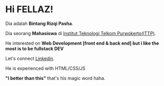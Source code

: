 # Hi FELLAZ! 

Dia adalah **Bintang Rizqi Pasha**.

Dia seorang **Mahasiswa** di [Institut Teknologi Telkom Purwokerto(ITTP)](https://s1if.ittelkom-pwt.ac.id/).

He interested on **Web Development [front end & back end] but i like the most is to be fullstack DEV** 

Let's connect [Linkedin](https://www.linkedin.com/in/bintangrp).

He is experienced with HTML/CSS/JS

**"I better than this"** that's his magic word haha.
